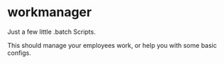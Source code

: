 # workmanager
Just a few little .batch Scripts. 

This should manage your employees work, or help you with some basic configs.

